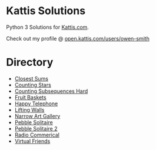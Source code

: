 # Kattis Solutions

Python 3 Solutions for [Kattis.com](https://open.kattis.com/).

Check out my profile @ [open.kattis.com/users/owen-smith](https://open.kattis.com/users/owen-smith)

# Directory

- [Closest Sums](https://github.com/owenps/KattisSolutions/blob/main/closest_sums.py)
- [Counting Stars](https://github.com/owenps/KattisSolutions/blob/main/counting_stars.py)
- [Counting Subsequences Hard](https://github.com/owenps/KattisSolutions/blob/main/counting_subsequences_hard.py)
- [Fruit Baskets](https://github.com/owenps/KattisSolutions/blob/main/fruit_baskets.py)
- [Happy Telephone](https://github.com/owenps/KattisSolutions/blob/main/happy_telephones.py)
- [Lifting Walls](https://github.com/owenps/KattisSolutions/blob/main/lifting_walls.py)
- [Narrow Art Gallery](https://github.com/owenps/KattisSolutions/blob/main/narrow_art_gallery.py)
- [Pebble Solitaire](https://github.com/owenps/KattisSolutions/blob/main/pebble_solitaire.py)
- [Pebble Solitaire 2](https://github.com/owenps/KattisSolutions/blob/main/pebble_solitaire_2.py)
- [Radio Commerical](https://github.com/owenps/KattisSolutions/blob/main/radio_commercial.py)
- [Virtual Friends](https://github.com/owenps/KattisSolutions/blob/main/virtual_friends.py)
